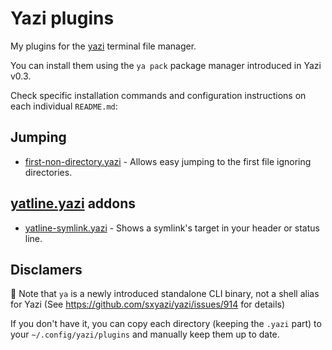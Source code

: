# Yazi plugins

My plugins for the [yazi](https://github.com/sxyazi/yazi) terminal file manager.

You can install them using the `ya pack` package manager introduced in Yazi v0.3.

Check specific installation commands and configuration instructions on each individual `README.md`:

## Jumping

- [first-non-directory.yazi](first-non-directory.yazi) - Allows easy jumping to the first file ignoring directories.

## [yatline.yazi](https://github.com/imsi32/yatline.yazi) addons

- [yatline-symlink.yazi](yatline-symlink.yazi) - Shows a symlink's target in your header or status line.

## Disclamers

:rotating_light: Note that `ya` is a newly introduced standalone CLI binary, not a shell alias for Yazi (See https://github.com/sxyazi/yazi/issues/914 for details)

If you don't have it, you can copy each directory (keeping the `.yazi` part) to your `~/.config/yazi/plugins` and manually keep them up to date.
